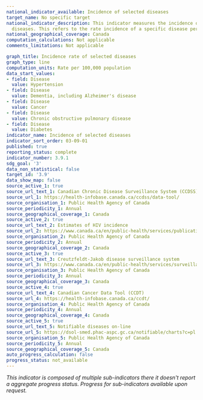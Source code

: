 ```yaml
---
national_indicator_available: Incidence of selected diseases
target_name: No specific target
national_indicator_description: This indicator measures the incidence of 10 selected
  diseases. This refers to the rate incidence of a specific disease per 100,000 population.
national_geographical_coverage: Canada
computation_calculations: Not applicable
comments_limitations: Not applicable

graph_title: Incidence rate of selected diseases
graph_type: line
computation_units: Rate per 100,000 population
data_start_values:
- field: Disease
  value: Hypertension
- field: Disease
  value: Dementia, including Alzheimer's disease
- field: Disease
  value: Cancer
- field: Disease
  value: Chronic obstructive pulmonary disease
- field: Disease
  value: Diabetes
indicator_name: Incidence of selected diseases
indicator_sort_order: 03-09-01
published: true
reporting_status: complete
indicator_number: 3.9.1
sdg_goal: '3'
data_non_statistical: false
target_id: '3.9'
data_show_map: false
source_active_1: true
source_url_text_1: Canadian Chronic Disease Surveillance System (CCDSS)
source_url_1: https://health-infobase.canada.ca/ccdss/data-tool/
source_organisation_1: Public Health Agency of Canada
source_periodicity_1: Annual
source_geographical_coverage_1: Canada
source_active_2: true
source_url_text_2: Estimates of HIV incidence
source_url_2: https://www.canada.ca/en/public-health/services/publications/diseases-conditions/summary-estimates-hiv-incidence-prevalence-canadas-progress-90-90-90.html
source_organisation_2: Public Health Agency of Canada
source_periodicity_2: Annual
source_geographical_coverage_2: Canada
source_active_3: true
source_url_text_3: Creutzfeldt-Jakob disease surveillance system
source_url_3: https://www.canada.ca/en/public-health/services/surveillance/blood-safety-contribution-program/creutzfeldt-jakob-disease/cjd-surveillance-system.html
source_organisation_3: Public Health Agency of Canada
source_periodicity_3: Annual
source_geographical_coverage_3: Canada
source_active_4: true
source_url_text_4: Canadian Cancer Data Tool (CCDT)
source_url_4: https://health-infobase.canada.ca/ccdt/
source_organisation_4: Public Health Agency of Canada
source_periodicity_4: Annual
source_geographical_coverage_4: Canada
source_active_5: true
source_url_text_5: Notifiable diseases on-line
source_url_5: https://dsol-smed.phac-aspc.gc.ca/notifiable/charts?c=pl
source_organisation_5: Public Health Agency of Canada
source_periodicity_5: Annual
source_geographical_coverage_5: Canada
auto_progress_calculation: false
progress_status: not_available
---
```

<i>This indicator is composed of multiple sub-indicators there it doesn't report a aggregate progress status. Progress for sub-indicators available upon request.</i>